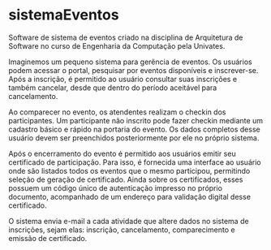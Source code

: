 # sistemaEventos
Software de sistema de eventos criado na disciplina de Arquitetura de Software no curso de Engenharia da Computação pela Univates.

Imaginemos um pequeno sistema para gerência de eventos. Os usuários podem acessar o portal, pesquisar por eventos disponíveis e inscrever-se. Após a inscrição, é permitido ao usuário consultar suas inscrições e também cancelar, desde que dentro do período aceitável para cancelamento.

Ao comparecer no evento, os atendentes realizam o checkin dos participantes. Um participante não inscrito pode fazer checkin mediante um cadastro básico e rápido na portaria do evento. Os dados completos desse usuário devem ser preenchidos posteriormente por ele no próprio sistema.


Após o encerramento do evento é permitido aos usuários emitir seu certificado de participação. Para isso, é fornecida uma interface ao usuário onde são listados todos os eventos que o mesmo participou, permitindo seleção de geração de certificado. Ainda sobre os certificados, esses possuem um código único de autenticação impresso no próprio documento, acompanhado de um endereço para validação digital desse certificado.

O sistema envia e-mail a cada atividade que altere dados no sistema de inscrições, sejam elas: inscrição,
cancelamento, comparecimento e emissão de certificado.